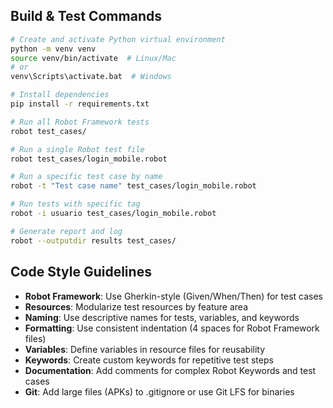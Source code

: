 
## Build & Test Commands

```bash
# Create and activate Python virtual environment
python -m venv venv
source venv/bin/activate  # Linux/Mac
# or
venv\Scripts\activate.bat  # Windows

# Install dependencies
pip install -r requirements.txt

# Run all Robot Framework tests
robot test_cases/

# Run a single Robot test file
robot test_cases/login_mobile.robot

# Run a specific test case by name
robot -t "Test case name" test_cases/login_mobile.robot

# Run tests with specific tag
robot -i usuario test_cases/login_mobile.robot

# Generate report and log
robot --outputdir results test_cases/
```

## Code Style Guidelines

- **Robot Framework**: Use Gherkin-style (Given/When/Then) for test cases
- **Resources**: Modularize test resources by feature area
- **Naming**: Use descriptive names for tests, variables, and keywords
- **Formatting**: Use consistent indentation (4 spaces for Robot Framework files)
- **Variables**: Define variables in resource files for reusability
- **Keywords**: Create custom keywords for repetitive test steps
- **Documentation**: Add comments for complex Robot Keywords and test cases
- **Git**: Add large files (APKs) to .gitignore or use Git LFS for binaries